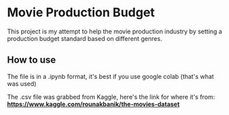 # Movie Production Budget
This project is my attempt to help the movie production industry by setting a production budget standard based on different genres.

## How to use 
The file is in a .ipynb format, it's best if you use google colab (that's what was used)

The .csv file was grabbed from Kaggle, here's the link for where it's from: **https://www.kaggle.com/rounakbanik/the-movies-dataset**



